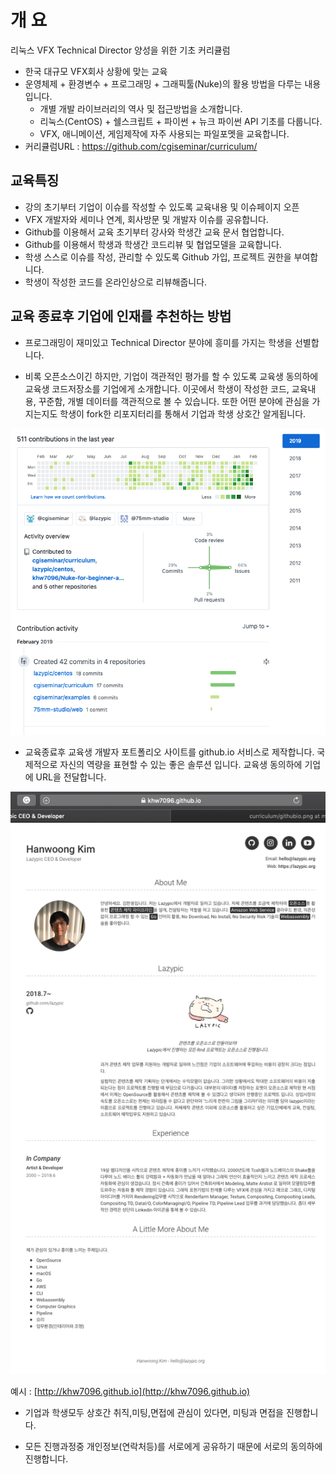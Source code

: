 # 개 요
리눅스 VFX Technical Director 양성을 위한 기초 커리큘럼

- 한국 대규모 VFX회사 상황에 맞는 교육
- 운영체제 + 환경변수 + 프로그래밍 + 그래픽툴(Nuke)의 활용 방법을 다루는 내용입니다.
	- 개별 개발 라이브러리의 역사 및 접근방법을 소개합니다.
	- 리눅스(CentOS) + 쉘스크립트 + 파이썬 + 뉴크 파이썬 API 기초를 다룹니다.
	- VFX, 애니메이션, 게임제작에 자주 사용되는 파일포멧을 교육합니다.
- 커리큘럼URL : https://github.com/cgiseminar/curriculum/

## 교육특징
- 강의 초기부터 기업이 이슈를 작성할 수 있도록 교육내용 및 이슈페이지 오픈
- VFX 개발자와 세미나 연계, 회사방문 및 개발자 이슈를 공유합니다.
- Github를 이용해서 교육 초기부터 강사와 학생간 교육 문서 협업합니다.
- Github를 이용해서 학생과 학생간 코드리뷰 및 협업모델을 교육합니다.
- 학생 스스로 이슈를 작성, 관리할 수 있도록 Github 가입, 프로젝트 권한을 부여합니다.
- 학생이 작성한 코드를 온라인상으로 리뷰해줍니다.

## 교육 종료후 기업에 인재를 추천하는 방법
- 프로그래밍이 재미있고 Technical Director 분야에 흥미를 가지는 학생을 선별합니다.

- 비록 오픈소스이긴 하지만, 기업이 객관적인 평가를 할 수 있도록 교육생 동의하에 교육생 코드저장소를 기업에게 소개합니다. 이곳에서 학생이 작성한 코드, 교육내용, 꾸준함, 개별 데이터를 객관적으로 볼 수 있습니다. 또한 어떤 분야에 관심을 가지는지도 학생이 fork한 리포지터리를 통해서 기업과 학생 상호간 알게됩니다.

![github_contribution](../figures/github_contribution.png)

- 교육종료후 교육생 개발자 포트폴리오 사이트를 github.io 서비스로 제작합니다. 국제적으로 자신의 역량을 표현할 수 있는 좋은 솔루션 입니다. 교육생 동의하에 기업에 URL을 전달합니다. 

![githubio](../figures/githubio.png)

예시 : [http://khw7096.github.io](http://khw7096.github.io)

- 기업과 학생모두 상호간 취직,미팅,면접에 관심이 있다면, 미팅과 면접을 진행합니다.

- 모든 진행과정중 개인정보(연락처등)를 서로에게 공유하기 때문에 서로의 동의하에 진행합니다.
